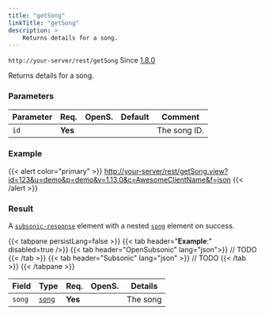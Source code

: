 ```yaml
---
title: "getSong"
linkTitle: "getSong"
description: >
    Returns details for a song.
---
```


`http://your-server/rest/getSong` Since [1.8.0](../../subsonic-versions)

Returns details for a song.

### Parameters

| Parameter | Req. | OpenS. | Default | Comment |
| --- | --- | --- | --- | --- |
| `id` | **Yes** |   |    | The song ID. |

### Example

{{< alert color="primary" >}} <http://your-server/rest/getSong.view?id=123&u=demo&p=demo&v=1.13.0&c=AwesomeClientName&f=json> {{< /alert >}}

### Result

A [`subsonic-response`](../../responses/subsonic-response) element with a nested [`song`](../../responses/song) element on success.

{{< tabpane persistLang=false >}}
{{< tab header="**Example**:" disabled=true />}}
{{< tab header="OpenSubsonic" lang="json">}}
// TODO
{{< /tab >}}
{{< tab header="Subsonic" lang="json" >}}
// TODO
{{< /tab >}}
{{< /tabpane >}}

| Field |  Type | Req. | OpenS. | Details |
| --- | --- | --- | --- | --- |
| `song` | [`song`](../../responses/song) | **Yes** |     | The song |
